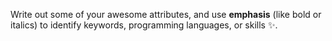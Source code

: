 Write out some of your awesome attributes, and use **emphasis** (like bold or italics) to identify keywords, programming languages, or skills :sparkles:. 
